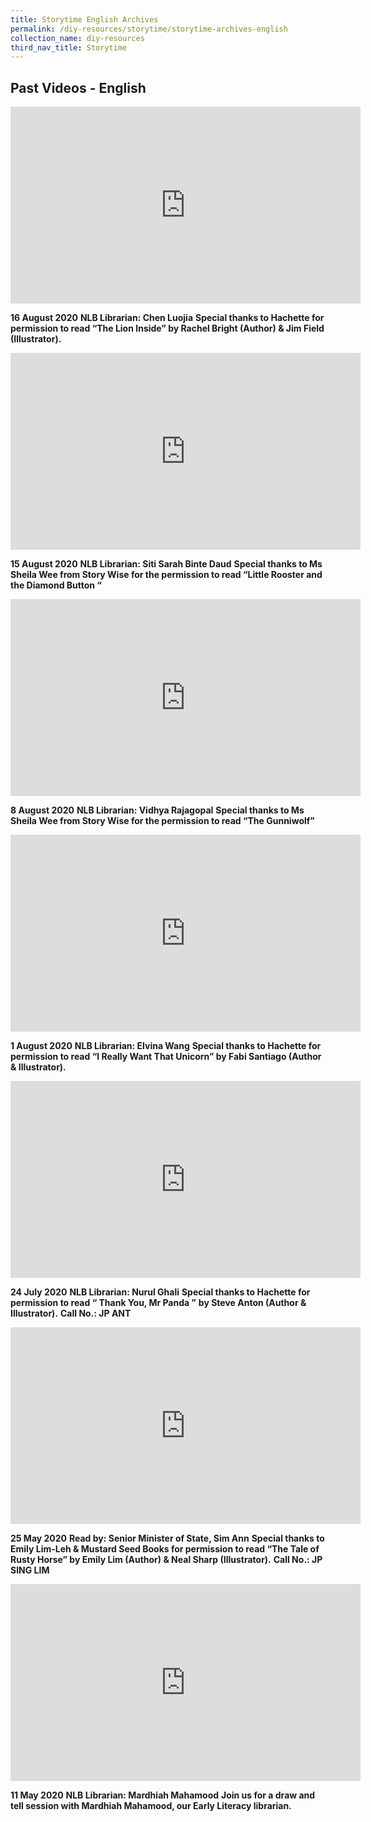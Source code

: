 ```yaml
---
title: Storytime English Archives
permalink: /diy-resources/storytime/storytime-archives-english
collection_name: diy-resources
third_nav_title: Storytime
---
```


## **Past Videos - English**

<iframe width="560" height="315" src="https://www.youtube.com/embed/ffAeR6aa9yY" frameborder="0" allow="accelerometer; autoplay; clipboard-write; encrypted-media; gyroscope; picture-in-picture" allowfullscreen></iframe>

**16 August 2020**
**NLB Librarian: Chen Luojia**
**Special thanks to Hachette for permission to read “The Lion Inside” by Rachel Bright (Author) & Jim Field (Illustrator).**

<iframe width="560" height="315" src="https://www.youtube.com/embed/C0X9hjKJyx0" frameborder="0" allow="accelerometer; autoplay; clipboard-write; encrypted-media; gyroscope; picture-in-picture" allowfullscreen></iframe>

**15 August 2020**
**NLB Librarian: Siti Sarah Binte Daud**
**Special thanks to Ms Sheila Wee from Story Wise for the permission to read “Little Rooster and the Diamond Button “**

<iframe width="560" height="315" src="https://www.youtube.com/embed/q80W5LmLdAY" frameborder="0" allow="accelerometer; autoplay; clipboard-write; encrypted-media; gyroscope; picture-in-picture" allowfullscreen></iframe>

**8 August 2020**
**NLB Librarian: Vidhya Rajagopal**
**Special thanks to Ms Sheila Wee from Story Wise for the permission to read “The Gunniwolf”**

<iframe width="560" height="315" src="https://www.youtube.com/embed/86XcnwbMdJg" frameborder="0" allow="accelerometer; autoplay; clipboard-write; encrypted-media; gyroscope; picture-in-picture" allowfullscreen></iframe>

**1 August 2020**
**NLB Librarian: Elvina Wang**
**Special thanks to Hachette for permission to read “I Really Want That Unicorn” by Fabi Santiago (Author & Illustrator).**

<iframe width="560" height="315" src="https://www.youtube.com/embed/gCS_de4_8dA" frameborder="0" allow="accelerometer; autoplay; clipboard-write; encrypted-media; gyroscope; picture-in-picture" allowfullscreen></iframe>

**24 July 2020**
**NLB Librarian: Nurul Ghali**
**Special thanks to Hachette for permission to read “ Thank You, Mr Panda ”**
**by Steve Anton (Author & Illustrator).**
**Call No.: JP ANT**

<iframe width="560" height="315" src="https://www.youtube.com/embed/6fnkqx-SOGQ" frameborder="0" allow="accelerometer; autoplay; clipboard-write; encrypted-media; gyroscope; picture-in-picture" allowfullscreen></iframe>

**25 May 2020**
**Read by: Senior Minister of State, Sim Ann**
**Special thanks to Emily Lim-Leh & Mustard Seed Books for permission to read “The Tale of Rusty Horse” by Emily Lim (Author) & Neal Sharp (Illustrator).**
**Call No.: JP SING LIM**

<iframe width="560" height="315" src="https://www.youtube.com/embed/D2IqUtqdmSE" frameborder="0" allow="accelerometer; autoplay; clipboard-write; encrypted-media; gyroscope; picture-in-picture" allowfullscreen></iframe>

**11 May 2020** 
**NLB Librarian: Mardhiah Mahamood**
**Join us for a draw and tell session with Mardhiah Mahamood, our Early Literacy librarian.**
